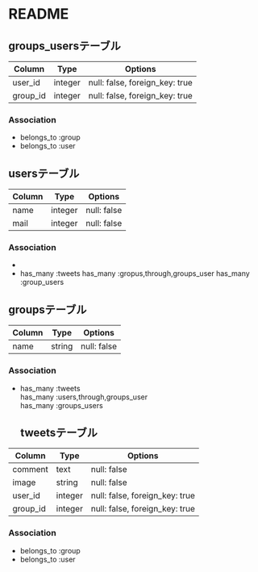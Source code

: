 # README


## groups_usersテーブル

|Column|Type|Options|
|------|----|-------|
|user_id|integer|null: false, foreign_key: true|
|group_id|integer|null: false, foreign_key: true|

### Association
- belongs_to :group
- belongs_to :user



## usersテーブル

|Column|Type|Options|
|------|----|-------|
|name|integer|null: false|
|mail|integer|null: false|


### Association
-
- has_many :tweets
  has_many :gropus,through,groups_user
  has_many :group_users


## groupsテーブル

|Column|Type|Options|
|------|----|-------|
|name|string|null: false|


### Association
- has_many :tweets  
  has_many :users,through,groups_user  
  has_many :groups_users  

  ## tweetsテーブル

|Column|Type|Options|
|------|----|-------|
|comment|text|null: false|
|image|string|null: false|
|user_id|integer|null: false, foreign_key: true|
|group_id|integer|null: false, foreign_key: true|


### Association
- belongs_to :group  
- belongs_to :user
